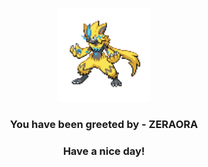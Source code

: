 <p align="center">
            <img src="https://raw.githubusercontent.com/PokeAPI/sprites/master/sprites/pokemon/807.png" width="150" height="150">
          </p>
          <h3 align="center">You have been greeted by - <b>ZERAORA</b></h3>
          <h3 align="center">Have a nice day!</h3>
